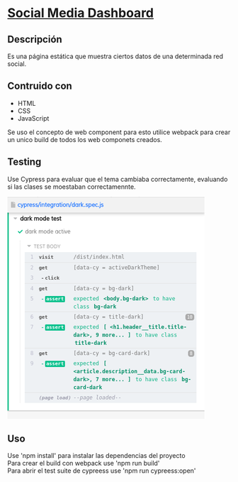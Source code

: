 # [Social Media Dashboard](https://socialmediadash.netlify.app/)
## Descripción
Es una página estática que muestra ciertos datos de una determinada red social.

## Contruido con

- HTML
- CSS
- JavaScript 

Se uso el concepto de web component para esto utilice webpack para crear un unico build de todos
los web componets creados.

## Testing
Use Cypress para evaluar que el tema cambiaba correctamente, evaluando si las clases se moestaban 
correctamennte.

![Screenshot](testing.png)

## Uso 

Use 'npm install' para instalar las dependencias del proyecto  
Para crear el build con webpack use 'npm run build'  
Para abrir el test suite de cypreess use 'npm run cypreess:open'
